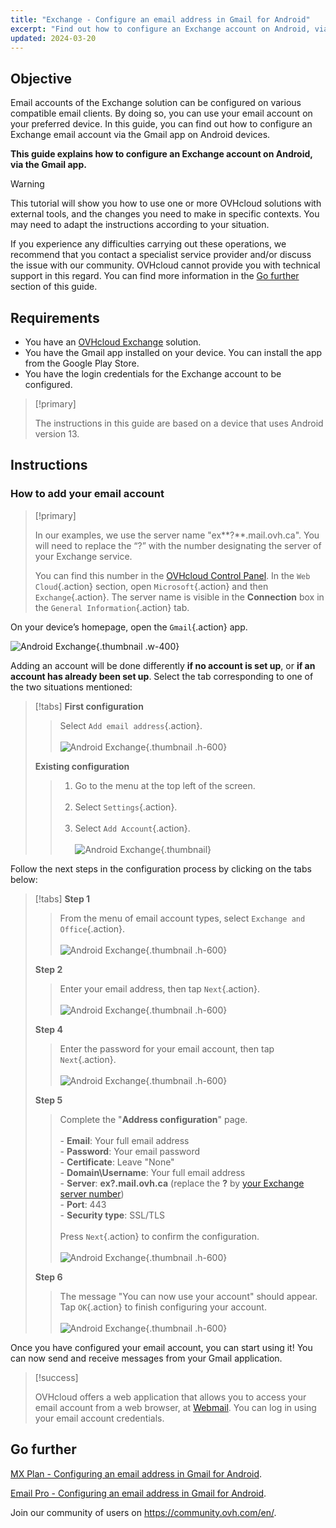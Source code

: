 ```yaml
---
title: "Exchange - Configure an email address in Gmail for Android"
excerpt: "Find out how to configure an Exchange account on Android, via the Gmail app"
updated: 2024-03-20
---
```


<style>
.w-400 {
  max-width:400px !important;
}
.h-600 {
  max-height:600px !important;
}
</style>

## Objective

Email accounts of the Exchange solution can be configured on various compatible email clients. By doing so, you can use your email account on your preferred device. In this guide, you can find out how to configure an Exchange email account via the Gmail app on Android devices.

**This guide explains how to configure an Exchange account on Android, via the Gmail app.**

> [!warning]
> This tutorial will show you how to use one or more OVHcloud solutions with external tools, and the changes you need to make in specific contexts. You may need to adapt the instructions according to your situation.
>
> If you experience any difficulties carrying out these operations, we recommend that you contact a specialist service provider and/or discuss the issue with our community. OVHcloud cannot provide you with technical support in this regard. You can find more information in the [Go further](#go-further) section of this guide.
>

## Requirements

- You have an [OVHcloud Exchange](/links/web/emails) solution.
- You have the Gmail app installed on your device. You can install the app from the Google Play Store.
- You have the login credentials for the Exchange account to be configured.

> [!primary]
>
> The instructions in this guide are based on a device that uses Android version 13.
>

## Instructions

### How to add your email account <a name="addaccount"></a>

> [!primary]
>
> In our examples, we use the server name "ex**?**.mail.ovh.ca". You will need to replace the “?” with the number designating the server of your Exchange service.
>
> You can find this number in the [OVHcloud Control Panel](/links/manager). In the `Web Cloud`{.action} section, open `Microsoft`{.action} and then `Exchange`{.action}. The server name is visible in the **Connection** box in the `General Information`{.action} tab.
>

On your device’s homepage, open the `Gmail`{.action} app.

![Android Exchange](images/exchange-android-00.png){.thumbnail .w-400}

Adding an account will be done differently **if no account is set up**, or **if an account has already been set up**. Select the tab corresponding to one of the two situations mentioned:

> [!tabs]
> **First configuration**
>>
>> Select `Add email address`{.action}.<br><br>
>> ![Android Exchange](images/android-first.png){.thumbnail .h-600}
>>
> **Existing configuration**
>>
>> 1. Go to the menu at the top left of the screen.<br><br>
>> 2. Select `Settings`{.action}.<br><br>
>> 3. Select `Add Account`{.action}.<br><br>
>> ![Android Exchange](images/android-existing.png){.thumbnail}
>>

Follow the next steps in the configuration process by clicking on the tabs below:

> [!tabs]
> **Step 1**
>> From the menu of email account types, select `Exchange and Office`{.action}.<br><br>
>> ![Android Exchange](images/exchange-android-01.png){.thumbnail .h-600}
>>
> **Step 2**
>> Enter your email address, then tap `Next`{.action}.<br><br>
>> ![Android Exchange](images/exchange-android-02.png){.thumbnail .h-600}
>>
> **Step 4**
>> Enter the password for your email account, then tap `Next`{.action}.<br><br>
>> ![Android Exchange](images/exchange-android-03.png){.thumbnail .h-600}
>>
> **Step 5**
>> Complete the "**Address configuration**" page.<br><br>- **Email**: Your full email address<br>- **Password**: Your email password<br>- **Certificate**: Leave "None"<br>- **Domain\Username**: Your full email address<br>- **Server**: **ex?.mail.ovh.ca** (replace the **?** by [your Exchange server number](#addaccount))<br>- **Port**: 443<br>- **Security type**: SSL/TLS<br><br>Press `Next`{.action} to confirm the configuration.<br><br>
>> ![Android Exchange](images/exchange-android-04.png){.thumbnail .h-600}
>>
> **Step 6**
>> The message "You can now use your account" should appear. Tap `OK`{.action} to finish configuring your account.<br><br>
>> ![Android Exchange](images/exchange-android-05.png){.thumbnail .h-600}
>>

Once you have configured your email account, you can start using it! You can now send and receive messages from your Gmail application.

> [!success]
>
> OVHcloud offers a web application that allows you to access your email account from a web browser, at [Webmail](/links/web/email). You can log in using your email account credentials.

## Go further <a name="go-further"></a>

[MX Plan - Configuring an email address in Gmail for Android](/pages/web_cloud/email_and_collaborative_solutions/mx_plan/how_to_configure_android).

[Email Pro - Configuring an email address in Gmail for Android](/pages/web_cloud/email_and_collaborative_solutions/email_pro/how_to_configure_android).

Join our community of users on <https://community.ovh.com/en/>.
